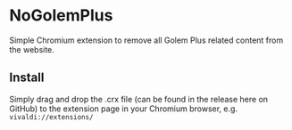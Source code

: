 # NoGolemPlus
Simple Chromium extension to remove all Golem Plus related content from the website.

## Install
Simply drag and drop the .crx file (can be found in the release here on GitHub) to the extension page in your Chromium browser, e.g. `vivaldi://extensions/`
